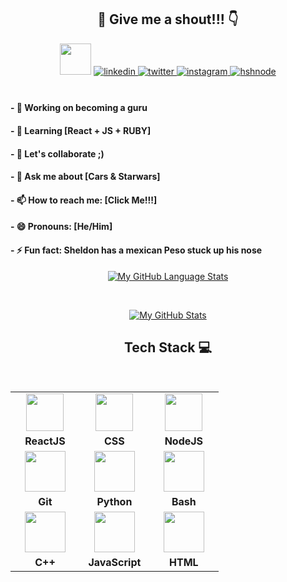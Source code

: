 

<div align="center">
 
 
## :call_me_hand: Give me a shout!!! :point_down: 

 
 <img src="https://github.com/IvanNapsterKE/IvanNapsterKE/blob/main/Sorces/Hi.gif" width="50">

<a href="https://linkedin.com/in/IvanNapster-KE" target="_blank">
<img src=https://img.shields.io/badge/linkedin-%2300acee.svg?color=405DE6&style=for-the-badge&logo=linkedin&logoColor=white alt=linkedin style="margin-bottom: 5px;" />
</a>
<a href="https://twitter.com/napster_ke" target="_blank">
<img src=https://img.shields.io/badge/twitter-%2300acee.svg?color=1DA1F2&style=for-the-badge&logo=twitter&logoColor=white alt=twitter style="margin-bottom: 5px;" />
</a>
<a href="https://www.instagram.com/1v4n1.0" target="_blank">
<img src=https://img.shields.io/badge/instagram-%ff5851db.svg?color=C13584&style=for-the-badge&logo=instagram&logoColor=white alt=instagram style="margin-bottom: 5px;" />
</a>

<a href="https://achhoubiplus.hashnode.dev" target="_blank">
<img src=https://img.shields.io/badge/hashnode-%2300acee.svg?color=2962FF&style=for-the-badge&logo=hashnode&logoColor=white alt=hshnode style="margin-bottom: 5px;" />
</a>

<br />
</div>


<br />

<h4>- 🔭 Working on becoming a guru </h4>
<h4>- 🌱 Learning [React + JS + RUBY] </h4>
<h4>- 👯 Let's collaborate ;)</h4>
<h4>- 💬 Ask me about [Cars & Starwars] </h4>
<h4>- 📫 How to reach me: [Click Me!!!] </h4>
<h4>- 😄 Pronouns: [He/Him] </h4>
<h4>- ⚡ Fun fact: Sheldon has a mexican Peso stuck up his nose</h4>


<div align="center">
 
 [![My GitHub Language Stats](https://github-readme-stats.vercel.app/api/top-langs/?username=IvanNapsterKE&langs_count=5&theme=tokyonight)]()

<br>
 
 [![My GitHub Stats](https://github-readme-stats.vercel.app/api/?username=IvanNapsterKE&count_private=true&theme=tokyonight&showicons=true)]()
 
</div>

<div align="center">

## Tech Stack :computer:

<br>
<table>
<tbody>
 <tr>
<td align="center" width="30%"> 
<img height=60px src="https://img.icons8.com/ultraviolet/2x/react.png"> 
</td>

<td align="center" width="30%">
<img height=60px src="https://img.icons8.com/dusk/452/css3.png"> 
</td>

<td align="center" width="30%">
<img height=60px src="https://img.icons8.com/color/2x/nodejs.png"> 
</td>
</tr>

<tr>
<td align="center" width="30%">
<span><b><center>ReactJS</center></b></span>
</td>
<td align="center" width="30%">
<span><b><center>CSS</center></b></span> 
</td>
<td align="center" width="30%">
<span><b><center>NodeJS</center></b></span>
</td>
</tr>

<tr>
<td align="center" width="30%">
<img height=65px src="https://img.icons8.com/ios-glyphs/2x/github-2.png"> 
</td>

<td align="center" width="30%">
<img height=65px src="https://img.icons8.com/color/2x/python.png"> 
</td>

<td align="center" width="30%">
<img height=65px src="https://img.icons8.com/bubbles/2x/console.png"> 
</td>
</tr>


<tr>
<td align="center" width="30%">
<span><b><center>Git</center></b></span>
</td>
<td align="center" width="30%">
 <span><b><center>Python</center></b></span>
</td>
<td align="center" width="30%">
<span><b><center>Bash</center></b></span>
</td>
</tr>

<tr>
<td align="center" width="30%"> 
<img height=65px src="https://isocpp.org/assets/images/cpp_logo.png"> 
</td>

<td align="center" width="30%"> 
<img height=65px src="https://img.icons8.com/color/2x/javascript.png"> 
</td>

<td align="center" width="0%"> 
<img height=65px src="https://img.icons8.com/color/2x/html-5.png"> 
</td>
</tr>

<tr>
<td align="center" width="30%">
<span><b><center>C++</center></b></span>
</td>
<td align="center" width="30%">
<span><b><center>JavaScript</center></b></span> 
</td>
<td align="center" width="30%">
<span><b><center>HTML</center></b></span>
</td>
</tr>

</tbody>
</table>
 
 
</div>






